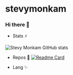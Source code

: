 # stevymonkam
### Hi there 👋

- Stats ⚡

![Stevy Monkam GitHub stats](https://github-readme-stats.vercel.app/api?username=stevymonkam&bg_color=30,e96443,904e95&title_color=fff&text_color=fff&show_icons=true&icon_color=ffff)

- Repos 🔭
[![Readme Card](https://github-readme-stats.vercel.app/api/pin/?username=stevymonkam&repo=terraform-project&show_owner=true)](https://github.com/stevymonkam/terraform-project)



- Lang ✨

